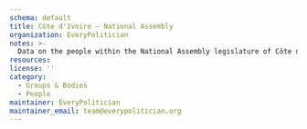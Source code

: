 ```yaml
---
schema: default
title: Côte d'Ivoire — National Assembly
organization: EveryPolitician
notes: >-
  Data on the people within the National Assembly legislature of Côte d'Ivoire.
resources:
license: ''
category:
  - Groups & Bodies
  - People
maintainer: EveryPolitician
maintainer_email: team@everypolitician.org
---
```


